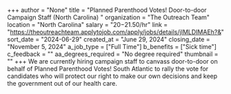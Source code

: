 +++
author = "None"
title = "Planned Parenthood Votes! Door-to-door Campaign Staff (North Carolina) "
organization = "The Outreach Team"
location = "North Carolina"
salary = "$20-$21.50/hr"
link = "https://theoutreachteam.applytojob.com/apply/jobs/details/jIMLDIMAEh?&"
sort_date = "2024-06-29"
created_at = "June 29, 2024"
closing_date = "November 5, 2024"
a_job_type = ["Full Time"]
b_benefits = ["Sick time"]
c_feedback = ""
aa_degrees_required = "No degree required"
thumbnail = ""
+++
We are currently hiring campaign staff to canvass door-to-door on behalf of Planned Parenthood Votes! South Atlantic to rally the vote for candidates who will protect our right to make our own decisions and keep the government out of our health care.